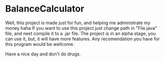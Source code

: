 # BalanceCalculator
Well, this project is made just for fun, and 
helping me administrate my money haha
If you want to use this project just 
change path in "File.java" file, and next 
compile it to a .jar file. 
The project is in an alpha stage, you can use 
it, but, it will have more features. Any 
recomendation you have for this program would be
wellcome.

Have a nice day and don't do drugs.

